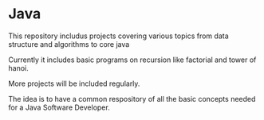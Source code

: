 Java
====
This repository includus projects covering various topics from data structure and algorithms to core java

Currently it includes basic programs on recursion like factorial and tower of hanoi.

More projects will be included regularly.

The idea is to have a common respository of all the basic concepts needed for a Java Software Developer.
